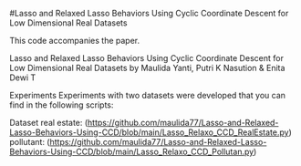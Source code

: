 #Lasso and Relaxed Lasso Behaviors Using Cyclic Coordinate Descent for Low Dimensional Real Datasets

This code accompanies the paper. 

Lasso and Relaxed Lasso Behaviors Using Cyclic Coordinate Descent for Low Dimensional Real Datasets by Maulida Yanti,  Putri K Nasution & Enita Dewi T

Experiments
Experiments with two datasets were developed that you can find in the following scripts:

Dataset
  real estate: (https://github.com/maulida77/Lasso-and-Relaxed-Lasso-Behaviors-Using-CCD/blob/main/Lasso_Relaxo_CCD_RealEstate.py)
 pollutant: (https://github.com/maulida77/Lasso-and-Relaxed-Lasso-Behaviors-Using-CCD/blob/main/Lasso_Relaxo_CCD_Pollutan.py)
